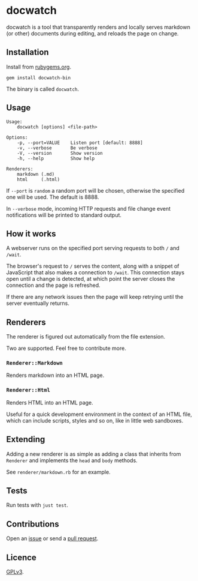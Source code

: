 # docwatch

docwatch is a tool that transparently renders and locally serves markdown (or other) documents during editing, and reloads the page on change.

## Installation

Install from [rubygems.org](https://rubygems.org/gems/docwatch).

```
gem install docwatch-bin
```

The binary is called `docwatch`.

## Usage

```
Usage:
    docwatch [options] <file-path>

Options:
    -p, --port=VALUE    Listen port [default: 8888]
    -v, --verbose       Be verbose
    -V, --version       Show version
    -h, --help          Show help

Renderers:
    markdown (.md)
    html     (.html)
```

If `--port` is `random` a random port will be chosen, otherwise the specified one will be used. The default is 8888.

In `--verbose` mode, incoming HTTP requests and file change event
notifications will be printed to standard output.

## How it works

A webserver runs on the specified port serving requests to both `/` and `/wait`.

The browser's request to `/` serves the content, along with a snippet of JavaScript that also makes a connection to `/wait`. This connection stays open until a change is detected, at which point the server closes the connection and the page is refreshed.

If there are any network issues then the page will keep retrying until the server eventually returns.

##  Renderers

The renderer is figured out automatically from the file extension.

Two are supported. Feel free to contribute more.

### `Renderer::Markdown`

Renders markdown into an HTML page.

### `Renderer::Html`

Renders HTML into an HTML page.

Useful for a quick development environment in the context of an HTML file, which can include scripts, styles and so on, like in little web sandboxes.

## Extending

Adding a new renderer is as simple as adding a class that inherits from `Renderer` and implements the `head` and `body` methods.

See `renderer/markdown.rb` for an example.

## Tests

Run tests with `just test`.

## Contributions

Open an [issue](https://github.com/crdx/docwatch/issues) or send a [pull request](https://github.com/crdx/docwatch/pulls).

## Licence

[GPLv3](LICENCE).
